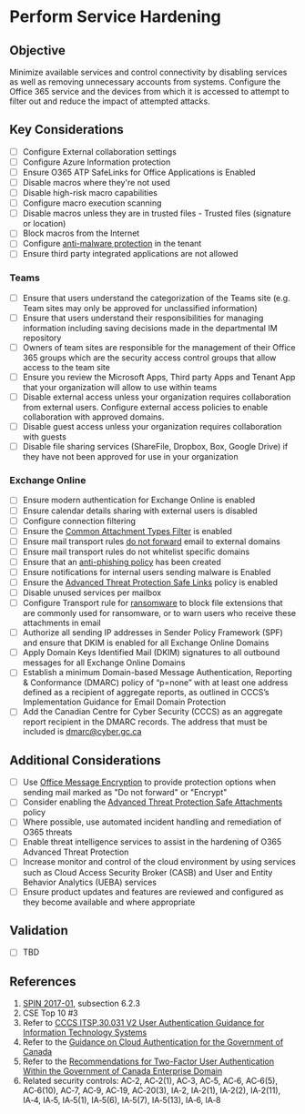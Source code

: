 # Perform Service Hardening

## Objective

Minimize available services and control connectivity by disabling services as well as removing unnecessary accounts from systems. Configure the Office 365 service and the devices from which it is accessed to attempt to filter out and reduce the impact of attempted attacks.

## Key Considerations

* [ ] Configure External collaboration settings
* [ ] Configure Azure Information protection
* [ ] Ensure O365 ATP SafeLinks for Office Applications is Enabled
* [ ] Disable macros where they're not used
* [ ] Disable high-risk macro capabilities
* [ ] Configure macro execution scanning
* [ ] Disable macros unless they are in trusted files - Trusted files (signature or location)
* [ ] Block macros from the Internet
* [ ] Configure [anti-malware protection](https://docs.microsoft.com/en-us/microsoft-365/security/office-365-security/anti-malware-protection?view=o365-worldwide) in the tenant
* [ ] Ensure third party integrated applications are not allowed

### Teams

* [ ] Ensure that users understand the categorization of the Teams site (e.g. Team sites may only be approved for unclassified information)
* [ ] Ensure that users understand their responsibilities for managing information including saving decisions made in the departmental IM repository
* [ ] Owners of team sites are responsible for the management of their Office 365 groups which are the security access control groups that allow access to the team site
* [ ] Ensure you review the Microsoft Apps, Third party Apps and Tenant App that your organization will allow to use within teams
* [ ] Disable external access unless your organization requires collaboration from external users. Configure external access policies to enable collaboration with approved domains.
* [ ] Disable guest access unless your organization requires collaboration with guests
* [ ] Disable file sharing services (ShareFile, Dropbox, Box,  Google Drive) if they have not been approved for use in your organization

### Exchange Online

* [ ] Ensure modern authentication for Exchange Online is enabled
* [ ] Ensure calendar details sharing with external users is disabled
* [ ] Configure connection filtering
* [ ] Ensure the [Common Attachment Types Filter](https://docs.microsoft.com/en-us/exchange/security-and-compliance/mail-flow-rules/common-attachment-blocking-scenarios) is enabled
* [ ] Ensure mail transport rules [do not forward](https://docs.microsoft.com/en-us/microsoft-365/admin/security-and-compliance/secure-your-business-data?view=o365-worldwide#forwarding) email to external domains
* [ ] Ensure mail transport rules do not whitelist specific domains
* [ ] Ensure that an [anti-phishing policy](https://docs.microsoft.com/en-us/microsoft-365/admin/security-and-compliance/secure-your-business-data?view=o365-worldwide#8-protect-your-email-from-phishing-attacks) has been created
* [ ] Ensure notifications for internal users sending malware is Enabled
* [ ] Ensure the [Advanced Threat Protection Safe Links](https://docs.microsoft.com/en-us/microsoft-365/admin/security-and-compliance/secure-your-business-data?view=o365-worldwide#10-protect-against-phishing-attacks-with-atp-safe-links) policy is enabled
* [ ] Disable unused services per mailbox
* [ ] Configure Transport rule for [ransomware](https://docs.microsoft.com/en-us/microsoft-365/admin/security-and-compliance/secure-your-business-data?view=o365-worldwide#ransomware) to block file extensions that are commonly used for ransomware, or to warn users who receive these attachments in email
* [ ] Authorize all sending IP addresses in Sender Policy Framework (SPF) and ensure that DKIM is enabled for all Exchange Online Domains
* [ ] Apply Domain Keys Identified Mail (DKIM) signatures to all outbound messages for all Exchange Online Domains
* [ ] Establish a minimum Domain-based Message Authentication, Reporting & Conformance (DMARC) policy of “p=none” with at least one address defined as a recipient of aggregate reports, as outlined in CCCS’s Implementation Guidance for Email Domain Protection
* [ ] Add the Canadian Centre for Cyber Security (CCCS) as an aggregate report recipient in the DMARC records. The address that must be included is dmarc@cyber.gc.ca

## Additional Considerations

* [ ] Use [Office Message Encryption](https://docs.microsoft.com/en-us/microsoft-365/admin/security-and-compliance/secure-your-business-data?view=o365-worldwide#7-use-office-message-encryption) to provide protection options when sending mail marked as "Do not forward" or "Encrypt"
* [ ] Consider enabling the [Advanced Threat Protection Safe Attachments](https://docs.microsoft.com/en-us/microsoft-365/admin/security-and-compliance/secure-your-business-data?view=o365-worldwide#9-protect-against-malicious-attachments-and-files-with-atp-safe-attachments) policy 
* [ ] Where possible, use automated incident handling and remediation of O365 threats
* [ ] Enable threat intelligence services to assist in the hardening of O365 Advanced Threat Protection
* [ ] Increase monitor and control of the cloud environment by using services such as Cloud Access Security Broker (CASB) and User and Entity Behavior Analytics (UEBA) services
* [ ] Ensure product updates and features are reviewed and configured as they become available and where appropriate

## Validation

* [ ] TBD

## References

1. [SPIN 2017-01](https://www.canada.ca/en/treasury-board-secretariat/services/access-information-privacy/security-identity-management/direction-secure-use-commercial-cloud-services-spin.html), subsection 6.2.3
2. CSE Top 10 #3
3. Refer to [CCCS ITSP.30.031 V2 User Authentication Guidance for Information Technology Systems](https://cyber.gc.ca/en/guidance/user-authentication-guidance-information-technology-systems-itsp30031-v3)
4. Refer to the [Guidance on Cloud Authentication for the Government of Canada](https://intranet.canada.ca/wg-tg/cagc-angc-eng.asp)
5. Refer to the [Recommendations for Two-Factor User Authentication Within the Government of Canada Enterprise Domain](https://intranet.canada.ca/wg-tg/rtua-rafu-eng.asp)
6. Related security controls: AC‑2, AC‑2(1), AC‑3, AC‑5, AC‑6, AC‑6(5), AC‑6(10), AC‑7, AC‑9, AC‑19, AC‑20(3), IA‑2, IA‑2(1), IA‑2(2), IA‑2(11), IA‑4, IA‑5, IA‑5(1), IA‑5(6), IA‑5(7), IA‑5(13), IA‑6, IA‑8
